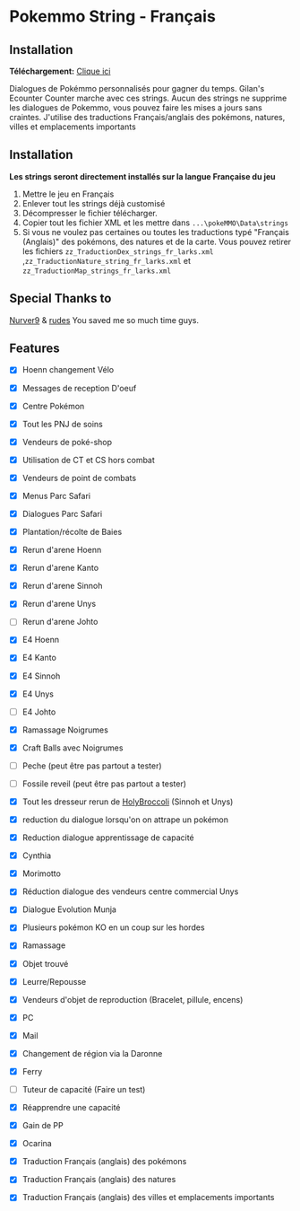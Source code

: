 # Pokemmo String - Français

## Installation

**Téléchargement:** [Clique ici](https://github.com/Laarks/poke-strings/archive/refs/heads/main.zip)

Dialogues de Pokémmo personnalisés pour gagner du temps. Gilan's Ecounter Counter marche avec ces strings. Aucun des strings ne supprime les dialogues de Pokemmo, vous pouvez faire les mises a jours sans craintes. J'utilise des traductions Français/anglais des pokémons, natures, villes et emplacements importants

## Installation

**Les strings seront directement installés sur la langue Française du jeu**

1. Mettre le jeu en Français
2. Enlever tout les strings déjà customisé
3. Décompresser le fichier télécharger.
4. Copier tout les fichier XML et les mettre dans  ```...\pokeMMO\Data\strings```
5. Si vous ne voulez pas certaines ou toutes les traductions typé "Français (Anglais)" des pokémons, des natures et de la carte. Vous pouvez retirer les fichiers ```zz_TraductionDex_strings_fr_larks.xml ```,```zz_TraductionNature_string_fr_larks.xml``` et ```zz_TraductionMap_strings_fr_larks.xml```

## Special Thanks to

[Nurver9](https://forums.pokemmo.com/index.php?/topic/150771-docs-localization-files-understanding-syntax-and-load-order/) & [rudes](https://github.com/rudes/PokeStrings/tree/main) You saved me so much time guys.

## Features
- [x] Hoenn changement Vélo
- [x] Messages de reception D'oeuf
- [x] Centre Pokémon
- [x] Tout les PNJ de soins
- [x] Vendeurs de poké-shop
- [x] Utilisation de CT et CS hors combat
- [x] Vendeurs de point de combats
- [x] Menus Parc Safari
- [x] Dialogues Parc Safari
- [x] Plantation/récolte de Baies
- [x] Rerun d'arene Hoenn
- [x] Rerun d'arene Kanto
- [x] Rerun d'arene Sinnoh
- [x] Rerun d'arene Unys
- [ ] Rerun d'arene Johto
- [x] E4 Hoenn
- [x] E4 Kanto
- [x] E4 Sinnoh
- [x] E4 Unys
- [ ] E4 Johto
- [x] Ramassage Noigrumes
- [x] Craft Balls avec Noigrumes
- [ ] Peche (peut être pas partout a tester)
- [ ] Fossile reveil (peut être pas partout a tester)
- [x] Tout les dresseur rerun de [HolyBroccoli]([url](https://forums.pokemmo.com/index.php?/topic/148798-1-hour-trainer-rerun-guide/)https://forums.pokemmo.com/index.php?/topic/148798-1-hour-trainer-rerun-guide/) (Sinnoh et Unys)
- [x] reduction du dialogue lorsqu'on on attrape un pokémon
- [x] Reduction dialogue apprentissage de capacité
- [x] Cynthia
- [x] Morimotto
- [x] Réduction dialogue des vendeurs centre commercial Unys
- [x] Dialogue Evolution Munja
- [x] Plusieurs pokémon KO en un coup sur les hordes
- [x] Ramassage
- [x] Objet trouvé
- [x] Leurre/Repousse
- [x] Vendeurs d'objet de reproduction (Bracelet, pillule, encens)
- [x] PC
- [x] Mail
- [x] Changement de région via la Daronne
- [x] Ferry
- [ ] Tuteur de capacité (Faire un test)
- [x] Réapprendre une capacité
- [x] Gain de PP
- [x] Ocarina
- [x] Traduction Français (anglais) des pokémons
- [x] Traduction Français (anglais) des natures
- [x] Traduction Français (anglais) des villes et emplacements importants

